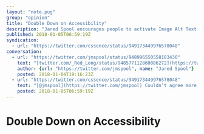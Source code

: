```yaml
---
layout: "note.pug"
group: "opinion"
title: "Double Down on Accessibility"
description: "Jared Spool encourages people to activate Image Alt Text on Twitter."
published: 2018-01-05T06:59:19Z
syndication:
  - url: "https://twitter.com/cssence/status/949173449976578048"
conversation:
  - url: "https://twitter.com/jmspool/status/948996550558183430"
    text: "[twitter.com/_Red_Long/status/948577112860086272](https://twitter.com/_Red_Long/status/948577112860086272)<br><br>This is a great example of what I call Socially Transmitted Functionality. The only way to learn about the capability is for someone to tell you about it.<br><br>(And, by the way, you should totally turn this on and put in the descriptions.)"
    author: {url: "https://twitter.com/jmspool", name: "Jared Spool"}
    posted: 2018-01-04T19:16:23Z
  - url: "https://twitter.com/cssence/status/949173449976578048"
    text: "[@jmspool](https://twitter.com/jmspool) Couldn’t agree more. [cssence.com/blog/2017-12-accessibility-for-everyone](https://cssence.com/2017/accessibility-for-everyone)"
    posted: 2018-01-05T06:59:19Z
---
```


# Double Down on Accessibility
